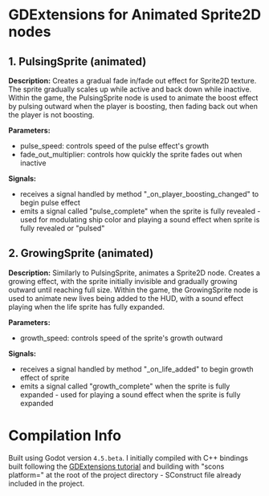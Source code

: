 # GDExtensions for Animated Sprite2D nodes

## 1. PulsingSprite (animated)

**Description:**
Creates a gradual fade in/fade out effect for Sprite2D texture. The sprite gradually scales up while active and back down while inactive. Within the game, the PulsingSprite node is used to animate the boost effect by pulsing outward when the player is boosting, then fading back out when the player is not boosting.

**Parameters:**
- pulse_speed: controls speed of the pulse effect's growth
- fade_out_multiplier: controls how quickly the sprite fades out when inactive

**Signals:**
- receives a signal handled by method "_on_player_boosting_changed" to begin pulse effect
- emits a signal called "pulse_complete" when the sprite is fully revealed - used for modulating ship color and playing a sound effect when sprite is fully revealed or "pulsed"

## 2. GrowingSprite (animated)

**Description:**
Similarly to PulsingSprite, animates a Sprite2D node. Creates a growing effect, with the sprite initially invisible and gradually growing outward until reaching full size. Within the game, the GrowingSprite node is used to animate new lives being added to the HUD, with a sound effect playing when the life sprite has fully expanded.

**Parameters:**
- growth_speed: controls speed of the sprite's growth outward

**Signals:**
- receives a signal handled by method "_on_life_added" to begin growth effect of sprite
- emits a signal called "growth_complete" when the sprite is fully expanded - used for playing a sound effect when the sprite is fully expanded

# Compilation Info
Built using Godot version `4.5.beta`. I initially compiled with C++ bindings built following the [GDExtensions tutorial](https://docs.godotengine.org/en/4.4/tutorials/scripting/gdextension/gdextension_cpp_example.html#building-the-c-bindings) and building with "scons platform=<platform>" at the root of the project directory - SConstruct file already included in the project. 
